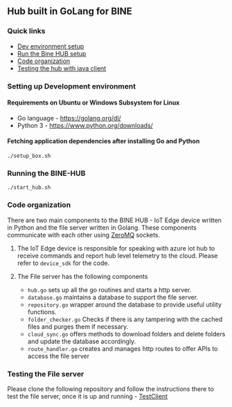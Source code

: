 ## Hub built in GoLang for BINE

### Quick links
* [Dev environment setup](#setting-up-development-environment)
* [Run the Bine HUB setup](#running-the-bine-hub)
* [Code organization](#code-organization)
* [Testing the hub with java client](#testing-the-file-server)

### Setting up Development environment

#### Requirements on Ubuntu or Windows Subsystem for Linux
 *  Go language - https://golang.org/dl/
 *  Python 3 - https://www.python.org/downloads/

#### Fetching application dependencies after installing Go and Python
```
./setup_box.sh
```

### Running the BINE-HUB
```
./start_hub.sh
```

### Code organization
There are two main components to the BINE HUB - IoT Edge device written in Python and the file server written in Golang. These components communicate with each other using [ZeroMQ](https://zeromq.org/) sockets.

1. The IoT Edge device is responsible for speaking with azure iot hub to receive commands and report hub level telemetry to the cloud. Please refer to ```device_sdk``` for the code.

2. The File server has the following components 
    * ```hub.go``` sets up all the go routines and starts a http server.
    * ```database.go``` maintains a database to support the file server.
    * ```repository.go``` wrapper around the database to provide useful utility functions.
    * ```folder_checker.go``` Checks if there is any tampering with the cached files and purges them if necessary.
    * ```cloud_sync.go``` offers methods to download folders and delete folders and update the database accordingly.
    * ```route_handler.go``` creates and manages http routes to offer APIs to access the file server

### Testing the File server

Please clone the following repository and follow the instructions there to test the file server, once it is up and running - [TestClient](https://dev.azure.com/binemsr/Hub/_git/TestClient)